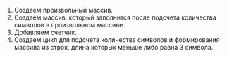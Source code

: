 1. Создаем произвольный массив.
2. Создаем массив, который заполнится после подсчета количества символов в произвольном массиве.
3. Добавляем счетчик.
4. Создаем цикл для подсчета количества символов и формирования массива из строк, длина которых меньше либо равна 3 символа.


